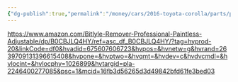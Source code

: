 ```yaml
---
{"dg-publish":true,"permalink":"/money/cars/2016-toyota-corolla/parts/pointless-dent-repair-pdr/","created":"Jan 28, 2024, 2:55 PM"}
---
```



https://www.amazon.com/Bitlyle-Remover-Professional-Paintless-Adjustable/dp/B0CBJLQ4HY/ref=asc_df_B0CBJLQ4HY/?tag=hyprod-20&linkCode=df0&hvadid=675607606723&hvpos=&hvnetw=g&hvrand=2639709131396615408&hvpone=&hvptwo=&hvqmt=&hvdev=c&hvdvcmdl=&hvlocint=&hvlocphy=1026899&hvtargid=pla-2246400277085&psc=1&mcid=16fb3d56265d3d49842bfd61fe3bed03
